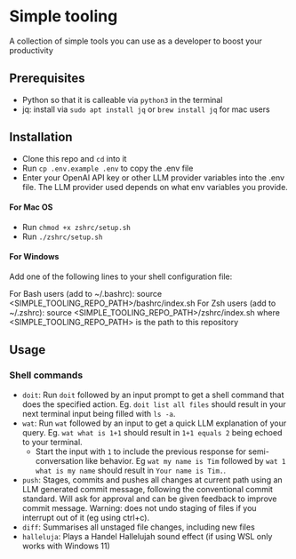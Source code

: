# Simple tooling

A collection of simple tools you can use as a developer to boost your productivity

## Prerequisites

- Python so that it is calleable via `python3` in the terminal
- jq: install via `sudo apt install jq` or `brew install jq` for mac users

## Installation

- Clone this repo and `cd` into it
- Run `cp .env.example .env` to copy the .env file
- Enter your OpenAI API key or other LLM provider variables into the .env file. The LLM provider used depends on what env variables you provide.

#### For Mac OS
- Run `chmod +x zshrc/setup.sh`
- Run `./zshrc/setup.sh`

#### For Windows
Add one of the following lines to your shell configuration file:

For Bash users (add to ~/.bashrc): source <SIMPLE_TOOLING_REPO_PATH>/bashrc/index.sh
For Zsh users (add to ~/.zshrc): source <SIMPLE_TOOLING_REPO_PATH>/zshrc/index.sh
where <SIMPLE_TOOLING_REPO_PATH> is the path to this repository


## Usage

### Shell commands

- `doit`: Run `doit` followed by an input prompt to get a shell command that does the specified action. Eg. `doit list all files` should result in your next terminal input being filled with `ls -a`.
- `wat`: Run `wat` followed by an input to get a quick LLM explanation of your query. Eg. `wat what is 1+1` should result in `1+1 equals 2` being echoed to your terminal. 
  - Start the input with ` 1 ` to include the previous response for semi-conversation like behavior. Eg `wat my name is Tim` followed by `wat 1 what is my name` should result in `Your name is Tim.`.
- `push`: Stages, commits and pushes all changes at current path using an LLM generated commit message, following the conventional commit standard. Will ask for approval and can be given feedback to improve commit message. Warning: does not undo staging of files if you interrupt out of it (eg using ctrl+c).
- `diff`: Summarises all unstaged file changes, including new files
- `halleluja`: Plays a Handel Hallelujah sound effect (if using WSL only works with Windows 11)
